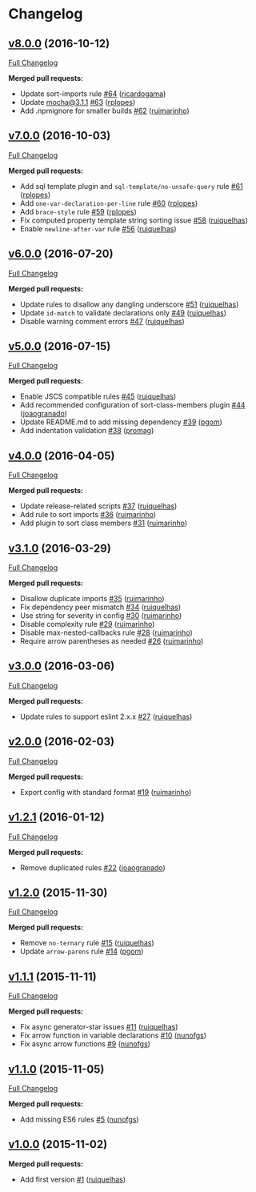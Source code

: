 # Changelog

## [v8.0.0](https://github.com/seegno/eslint-config-seegno/tree/v8.0.0) (2016-10-12)
[Full Changelog](https://github.com/seegno/eslint-config-seegno/compare/v7.0.0...v8.0.0)

**Merged pull requests:**

- Update sort-imports rule [\#64](https://github.com/seegno/eslint-config-seegno/pull/64) ([ricardogama](https://github.com/ricardogama))
- Update mocha@3.1.1 [\#63](https://github.com/seegno/eslint-config-seegno/pull/63) ([rplopes](https://github.com/rplopes))
- Add .npmignore for smaller builds [\#62](https://github.com/seegno/eslint-config-seegno/pull/62) ([ruimarinho](https://github.com/ruimarinho))

## [v7.0.0](https://github.com/seegno/eslint-config-seegno/tree/v7.0.0) (2016-10-03)
[Full Changelog](https://github.com/seegno/eslint-config-seegno/compare/v6.0.0...v7.0.0)

**Merged pull requests:**

- Add sql template plugin and `sql-template/no-unsafe-query` rule [\#61](https://github.com/seegno/eslint-config-seegno/pull/61) ([rplopes](https://github.com/rplopes))
- Add `one-var-declaration-per-line` rule [\#60](https://github.com/seegno/eslint-config-seegno/pull/60) ([rplopes](https://github.com/rplopes))
- Add `brace-style` rule [\#59](https://github.com/seegno/eslint-config-seegno/pull/59) ([rplopes](https://github.com/rplopes))
- Fix computed property template string sorting issue [\#58](https://github.com/seegno/eslint-config-seegno/pull/58) ([ruiquelhas](https://github.com/ruiquelhas))
- Enable `newline-after-var` rule [\#56](https://github.com/seegno/eslint-config-seegno/pull/56) ([ruiquelhas](https://github.com/ruiquelhas))

## [v6.0.0](https://github.com/seegno/eslint-config-seegno/tree/v6.0.0) (2016-07-20)
[Full Changelog](https://github.com/seegno/eslint-config-seegno/compare/v5.0.0...v6.0.0)

**Merged pull requests:**

- Update rules to disallow any dangling underscore [\#51](https://github.com/seegno/eslint-config-seegno/pull/51) ([ruiquelhas](https://github.com/ruiquelhas))
- Update `id-match` to validate declarations only [\#49](https://github.com/seegno/eslint-config-seegno/pull/49) ([ruiquelhas](https://github.com/ruiquelhas))
- Disable warning comment errors [\#47](https://github.com/seegno/eslint-config-seegno/pull/47) ([ruiquelhas](https://github.com/ruiquelhas))

## [v5.0.0](https://github.com/seegno/eslint-config-seegno/tree/v5.0.0) (2016-07-15)
[Full Changelog](https://github.com/seegno/eslint-config-seegno/compare/v4.0.0...v5.0.0)

**Merged pull requests:**

- Enable JSCS compatible rules [\#45](https://github.com/seegno/eslint-config-seegno/pull/45) ([ruiquelhas](https://github.com/ruiquelhas))
- Add recommended configuration of sort-class-members plugin [\#44](https://github.com/seegno/eslint-config-seegno/pull/44) ([joaogranado](https://github.com/joaogranado))
- Update README.md to add missing dependency [\#39](https://github.com/seegno/eslint-config-seegno/pull/39) ([pgom](https://github.com/pgom))
- Add indentation validation [\#38](https://github.com/seegno/eslint-config-seegno/pull/38) ([promag](https://github.com/promag))

## [v4.0.0](https://github.com/seegno/eslint-config-seegno/tree/v4.0.0) (2016-04-05)
[Full Changelog](https://github.com/seegno/eslint-config-seegno/compare/v3.1.0...v4.0.0)

**Merged pull requests:**

- Update release-related scripts [\#37](https://github.com/seegno/eslint-config-seegno/pull/37) ([ruiquelhas](https://github.com/ruiquelhas))
- Add rule to sort imports [\#36](https://github.com/seegno/eslint-config-seegno/pull/36) ([ruimarinho](https://github.com/ruimarinho))
- Add plugin to sort class members [\#31](https://github.com/seegno/eslint-config-seegno/pull/31) ([ruimarinho](https://github.com/ruimarinho))

## [v3.1.0](https://github.com/seegno/eslint-config-seegno/tree/v3.1.0) (2016-03-29)
[Full Changelog](https://github.com/seegno/eslint-config-seegno/compare/v3.0.0...v3.1.0)

**Merged pull requests:**

- Disallow duplicate imports [\#35](https://github.com/seegno/eslint-config-seegno/pull/35) ([ruimarinho](https://github.com/ruimarinho))
- Fix dependency peer mismatch [\#34](https://github.com/seegno/eslint-config-seegno/pull/34) ([ruiquelhas](https://github.com/ruiquelhas))
- Use string for severity in config [\#30](https://github.com/seegno/eslint-config-seegno/pull/30) ([ruimarinho](https://github.com/ruimarinho))
- Disable complexity rule [\#29](https://github.com/seegno/eslint-config-seegno/pull/29) ([ruimarinho](https://github.com/ruimarinho))
- Disable max-nested-callbacks rule [\#28](https://github.com/seegno/eslint-config-seegno/pull/28) ([ruimarinho](https://github.com/ruimarinho))
- Require arrow parentheses as needed [\#26](https://github.com/seegno/eslint-config-seegno/pull/26) ([ruimarinho](https://github.com/ruimarinho))

## [v3.0.0](https://github.com/seegno/eslint-config-seegno/tree/v3.0.0) (2016-03-06)
[Full Changelog](https://github.com/seegno/eslint-config-seegno/compare/v2.0.0...v3.0.0)

**Merged pull requests:**

- Update rules to support eslint 2.x.x [\#27](https://github.com/seegno/eslint-config-seegno/pull/27) ([ruiquelhas](https://github.com/ruiquelhas))

## [v2.0.0](https://github.com/seegno/eslint-config-seegno/tree/v2.0.0) (2016-02-03)
[Full Changelog](https://github.com/seegno/eslint-config-seegno/compare/v1.2.1...v2.0.0)

**Merged pull requests:**

- Export config with standard format [\#19](https://github.com/seegno/eslint-config-seegno/pull/19) ([ruimarinho](https://github.com/ruimarinho))

## [v1.2.1](https://github.com/seegno/eslint-config-seegno/tree/v1.2.1) (2016-01-12)
[Full Changelog](https://github.com/seegno/eslint-config-seegno/compare/v1.2.0...v1.2.1)

**Merged pull requests:**

- Remove duplicated rules [\#22](https://github.com/seegno/eslint-config-seegno/pull/22) ([joaogranado](https://github.com/joaogranado))

## [v1.2.0](https://github.com/seegno/eslint-config-seegno/tree/v1.2.0) (2015-11-30)
[Full Changelog](https://github.com/seegno/eslint-config-seegno/compare/v1.1.1...v1.2.0)

**Merged pull requests:**

- Remove `no-ternary` rule [\#15](https://github.com/seegno/eslint-config-seegno/pull/15) ([ruiquelhas](https://github.com/ruiquelhas))
- Update `arrow-parens` rule [\#14](https://github.com/seegno/eslint-config-seegno/pull/14) ([pgom](https://github.com/pgom))

## [v1.1.1](https://github.com/seegno/eslint-config-seegno/tree/v1.1.1) (2015-11-11)
[Full Changelog](https://github.com/seegno/eslint-config-seegno/compare/v1.1.0...v1.1.1)

**Merged pull requests:**

- Fix async generator-star issues [\#11](https://github.com/seegno/eslint-config-seegno/pull/11) ([ruiquelhas](https://github.com/ruiquelhas))
- Fix arrow function in variable declarations [\#10](https://github.com/seegno/eslint-config-seegno/pull/10) ([nunofgs](https://github.com/nunofgs))
- Fix async arrow functions [\#9](https://github.com/seegno/eslint-config-seegno/pull/9) ([nunofgs](https://github.com/nunofgs))

## [v1.1.0](https://github.com/seegno/eslint-config-seegno/tree/v1.1.0) (2015-11-05)
[Full Changelog](https://github.com/seegno/eslint-config-seegno/compare/v1.0.0...v1.1.0)

**Merged pull requests:**

- Add missing ES6 rules [\#5](https://github.com/seegno/eslint-config-seegno/pull/5) ([nunofgs](https://github.com/nunofgs))

## [v1.0.0](https://github.com/seegno/eslint-config-seegno/tree/v1.0.0) (2015-11-02)
**Merged pull requests:**

- Add first version [\#1](https://github.com/seegno/eslint-config-seegno/pull/1) ([ruiquelhas](https://github.com/ruiquelhas))
